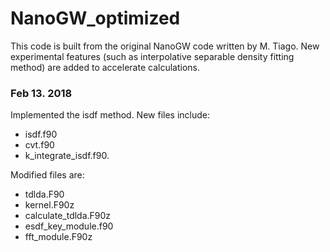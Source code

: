 # NanoGW_optimized
This code is built from the original NanoGW code written by M. Tiago. New experimental features (such as interpolative separable density fitting method) are added to accelerate calculations. 


### Feb 13. 2018
Implemented the isdf method. 
New files include: 
* isdf.f90
* cvt.f90
* k_integrate_isdf.f90.

Modified files are:
* tdlda.F90
* kernel.F90z
* calculate_tdlda.F90z
* esdf_key_module.f90
* fft_module.F90z
